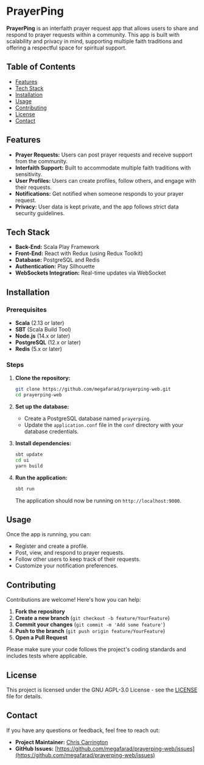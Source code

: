 # PrayerPing

**PrayerPing** is an interfaith prayer request app that allows users to share and respond to prayer requests within a community. This app is built with scalability and privacy in mind, supporting multiple faith traditions and offering a respectful space for spiritual support.

## Table of Contents

- [Features](#features)
- [Tech Stack](#tech-stack)
- [Installation](#installation)
- [Usage](#usage)
- [Contributing](#contributing)
- [License](#license)
- [Contact](#contact)

## Features

- **Prayer Requests:** Users can post prayer requests and receive support from the community.
- **Interfaith Support:** Built to accommodate multiple faith traditions with sensitivity.
- **User Profiles:** Users can create profiles, follow others, and engage with their requests.
- **Notifications:** Get notified when someone responds to your prayer request.
- **Privacy:** User data is kept private, and the app follows strict data security guidelines.

## Tech Stack

- **Back-End:** Scala Play Framework
- **Front-End:** React with Redux (using Redux Toolkit)
- **Database:** PostgreSQL and Redis
- **Authentication:** Play Silhouette
- **WebSockets Integration:** Real-time updates via WebSocket

## Installation

### Prerequisites

- **Scala** (2.13 or later)
- **SBT** (Scala Build Tool)
- **Node.js** (14.x or later)
- **PostgreSQL** (12.x or later)
- **Redis** (5.x or later)

### Steps

1. **Clone the repository:**

   ```bash
   git clone https://github.com/megafarad/prayerping-web.git
   cd prayerping-web
   ```

2. **Set up the database:**

    - Create a PostgreSQL database named `prayerping`.
    - Update the `application.conf` file in the `conf` directory with your database credentials.

3. **Install dependencies:**

   ```bash
   sbt update
   cd ui
   yarn build
   ```

4. **Run the application:**

   ```bash
   sbt run
   ```

   The application should now be running on `http://localhost:9000`.

## Usage

Once the app is running, you can:

- Register and create a profile.
- Post, view, and respond to prayer requests.
- Follow other users to keep track of their requests.
- Customize your notification preferences.

## Contributing

Contributions are welcome! Here's how you can help:

1. **Fork the repository**
2. **Create a new branch** (`git checkout -b feature/YourFeature`)
3. **Commit your changes** (`git commit -m 'Add some feature'`)
4. **Push to the branch** (`git push origin feature/YourFeature`)
5. **Open a Pull Request**

Please make sure your code follows the project's coding standards and includes tests where applicable.

## License

This project is licensed under the GNU AGPL-3.0 License - see the [LICENSE](LICENSE) file for details.

## Contact

If you have any questions or feedback, feel free to reach out:

- **Project Maintainer:** [Chris Carrington](mailto:chris@megafarad.com)
- **GitHub Issues:** [https://github.com/megafarad/prayerping-web/issues](https://github.com/megafarad/prayerping-web/issues)
